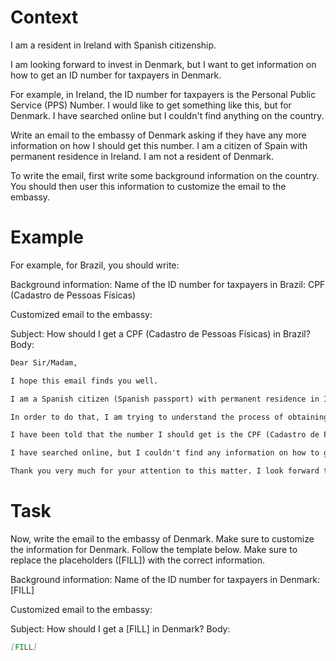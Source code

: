 # Context
I am a resident in Ireland with Spanish citizenship.

I am looking forward to invest in Denmark, but I want to get information on how to get an ID number for taxpayers in Denmark.

For example, in Ireland, the ID number for taxpayers is the Personal Public Service (PPS) Number. I would like to get something like this, but for Denmark. I have searched online but I couldn't find anything on the country.

Write an email to the embassy of Denmark asking if they have any more information on how I should get this number. I am a citizen of Spain with permanent residence in Ireland. I am not a resident of Denmark.

To write the email, first write some background information on the country. You should then user this information to customize the email to the embassy.

# Example
For example, for Brazil, you should write:

Background information:
Name of the ID number for taxpayers in Brazil: CPF (Cadastro de Pessoas Físicas)

Customized email to the embassy:

Subject: How should I get a CPF (Cadastro de Pessoas Físicas) in Brazil?
Body:
```md
Dear Sir/Madam,

I hope this email finds you well.

I am a Spanish citizen (Spanish passport) with permanent residence in Ireland. I am looking forward to investing in Brazil, as a foreign investor (no residence in Brazil).

In order to do that, I am trying to understand the process of obtaining the number that identifies taxpayers in Brazil, to be able to declare the relevant information to the tax authorities.

I have been told that the number I should get is the CPF (Cadastro de Pessoas Físicas). Feel free to correct me if I am wrong.

I have searched online, but I couldn't find any information on how to get a CPF from abroad. This is why I am reaching out to you for guidance. If you could provide me with information on the process or direct me to the relevant authorities, I would greatly appreciate it.

Thank you very much for your attention to this matter. I look forward to your response and any help you can provide.
```

# Task
Now, write the email to the embassy of Denmark. Make sure to customize the information for Denmark. Follow the template below. Make sure to replace the placeholders ([FILL]) with the correct information.

Background information:
Name of the ID number for taxpayers in Denmark: [FILL]

Customized email to the embassy:

Subject: How should I get a [FILL] in Denmark?
Body:
```md
[FILL]
```
